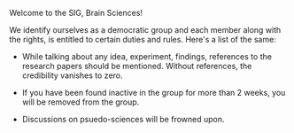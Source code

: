 Welcome to the SIG, Brain Sciences!

We identify ourselves as a democratic group and each member along with the rights, is entitled to certain duties and rules. Here's a list of the same:

- While talking about any idea, experiment, findings, references to the research papers should be mentioned. Without references, the credibility vanishes to zero.

- If you have been found inactive in the group for more than 2 weeks, you will be removed from the group.

- Discussions on psuedo-sciences will be frowned upon.
<!-- - You will participate in the briefings and the newsletters the group releases -->